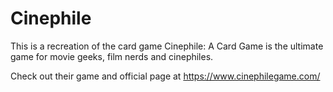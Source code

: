 # Cinephile

This is a recreation of the card game Cinephile: A Card Game is the ultimate game for movie geeks, film nerds and cinephiles.

Check out their game and official page at https://www.cinephilegame.com/
